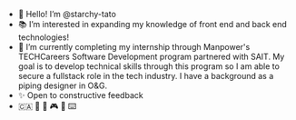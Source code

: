 - 👋 Hello! I’m @starchy-tato
- 📚 I’m interested in expanding my knowledge of front end and back end technologies!
- 🌱 I’m currently completing my internship through Manpower's TECHCareers Software Development program partnered with SAIT. My goal is to develop technical skills through this program so I am able to secure a fullstack role in the tech industry. I have a background as a piping designer in O&G. 
- ✨ Open to constructive feedback
- 🇨🇦 🐄 🐶 🎮 🎨 ⌨️ 

<!---
starchy-tato/starchy-tato is a ✨ special ✨ repository because its `README.md` (this file) appears on your GitHub profile.
You can click the Preview link to take a look at your changes.
--->
